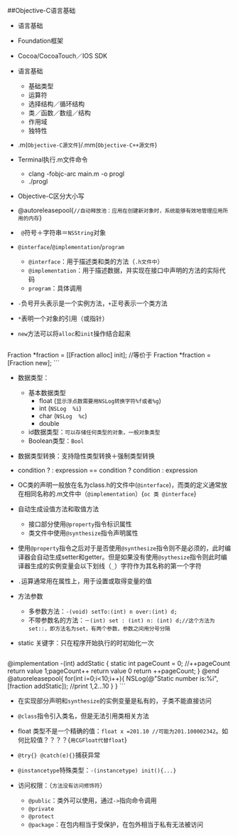 ##Objective-C语言基础
+ 语言基础
+ Foundation框架
+ Cocoa/CocoaTouch／IOS SDK

+ 语言基础
	+ 基础类型
	+ 运算符
	+ 选择结构／循环结构
	+ 类／函数／数组／结构
	+ 作用域
	+ 独特性
	
+ .m(`Objective-C源文件`)/.mm(`Objective-C++源文件`)
+ Terminal执行.m文件命令
	+ clang -fobjc-arc main.m -o progl
	+ ./progl
+ Objective-C区分大小写
+ @autoreleasepool{`//自动释放池：应用在创建新对象时，系统能够有效地管理应用所用的内存`}
+ `	@`符号＋字符串＝`NSString`对象
+ `@interface`/`@implementation`/`program`
	+ `@interface`：用于描述类和类的方法（`.h文件中`）
	+ `@implementation`：用于描述数据，并实现在接口中声明的方法的实际代码
	+ `program`：具体调用
+ `-`负号开头表示是一个实例方法，`+`正号表示一个类方法
+ `*`表明一个对象的引用（或指针）
+ `new`方法可以将`alloc`和`init`操作结合起来

	```
Fraction *fraction = [[Fraction alloc] init];
//等价于
Fraction *fraction = [Fraction new];
	```
+ 数据类型：
	+ 基本数据类型
		+ float (`显示浮点数需要用NSLog转换字符%f或者%g`)
		+ int (`NSLog  %i`)
		+ char (`NSLog  %c`)
		+ double
	+ id数据类型：`可以存储任何类型的对象，一般对象类型`
	+ Boolean类型：`Bool`
+ 数据类型转换：支持隐性类型转换＋强制类型转换
+ condition ? : expression == condition ? condition : expression
+ OC类的声明一般放在名为class.h的文件中(`@interface`)，而类的定义通常放在相同名称的.m文件中（`@implementation`）{`oc 类 @interface`}
+ 自动生成设值方法和取值方法
	+ 接口部分使用`@property`指令标识属性
	+ 类文件中使用`@synthesize`指令声明属性
+ 使用`@property`指令之后对于是否使用`@synthesize`指令则不是必须的，此时编译器会自动生成setter和getter。但是如果没有使用`@sythesize`指令则此时编译器生成的实例变量会以下划线（`_`）字符作为其名称的第一个字符
+ `.`运算通常用在属性上，用于设置或取得变量的值
+ 方法参数
	+ 多参数方法：`-(void) setTo:(int) n over:(int) d;` 
	+ 不带参数名的方法：`－(int) set : (int) n: (int) d;//这个方法为set::，即方法名为set，有两个参数，参数之间用分号分隔`
+ static 关键字：只在程序开始执行的时初始化一次
	
	```
@implementation
-(int) addStatic
{
    static int pageCount = 0;
    //++pageCount return value 1;pageCount++ return value 0
    return ++pageCount;
}
@end
@atuoreleasepool{
	for(int i=0;i<10;i++){
		NSLog(@"Static number is:%i",[fraction addStatic]);
		//print 1,2...10
	}
}
	```
	
+ 在实现部分声明和`synthesize`的实例变量是私有的，子类不能直接访问
+ `@class`指令引入类名，但是无法引用类相关方法
+ float 类型不是一个精确的值：`float x =201.10 //可能为201.100002342`。如何比较值？？？？{`用CGFloat代替float`}

+ `@try{} @catch(e){}`捕获异常
+ `@instancetype`特殊类型：`-(instancetype) init(){...}`
+ 访问权限：（`方法没有访问修饰符`）
	+ `@public`：类外可以使用，通过`->`指向命令调用
	+ `@private`
	+ `@protect`
	+ `@package`：在包内相当于受保护，在包外相当于私有无法被访问